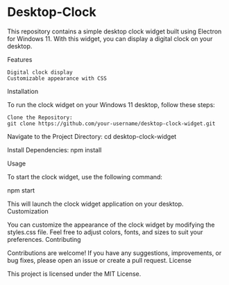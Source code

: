 # Desktop-Clock
This repository contains a simple desktop clock widget built using Electron for Windows 11. With this widget, you can display a digital clock on your desktop.

Features

    Digital clock display
    Customizable appearance with CSS

Installation

To run the clock widget on your Windows 11 desktop, follow these steps:

    Clone the Repository:
    git clone https://github.com/your-username/desktop-clock-widget.git

Navigate to the Project Directory:
    cd desktop-clock-widget

Install Dependencies:
    npm install

Usage

To start the clock widget, use the following command:

npm start

This will launch the clock widget application on your desktop.
Customization

You can customize the appearance of the clock widget by modifying the styles.css file. Feel free to adjust colors, fonts, and sizes to suit your preferences.
Contributing

Contributions are welcome! If you have any suggestions, improvements, or bug fixes, please open an issue or create a pull request.
License

This project is licensed under the MIT License.
